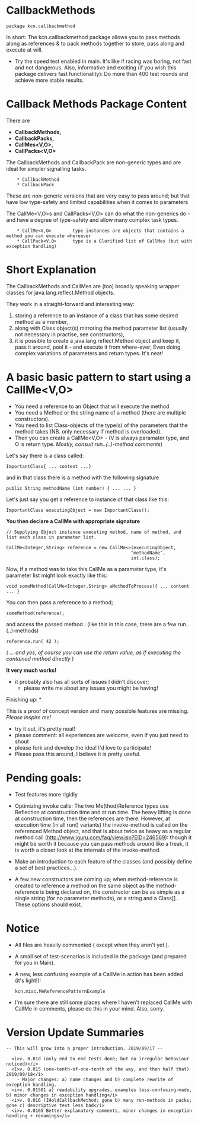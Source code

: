 # CallbackMethods

    package kcn.callbackmethod



In short:
The kcn.callbackmethod package allows you to pass methods along as references & to pack methods together to store, pass along and execute at will.

* Try the speed test enabled in main. It's like if racing was boring, not fast and not dangerous. Also, informative and exciting (if you wish this package delivers fast functionality): Do more than 400 test rounds and achieve more stable results.

# Callback Methods Package Content

There are <b>
  * CallbackMethods,
  * CallbackPacks,
  * CallMes<V,O>,
  * CallPacks<V,O> </b>

The CallbackMethods and CallbackPack are non-generic types and are ideal for simpler signalling tasks.

        * CallbackMethod   
        * CallbackPack        
    
These are non-generic versions that are very easy to pass around;
but that have low type-safety and limited capabilities when it comes to parameters

The CallMe<V,O>s and CallPacks<V,O> can do what the non-generics do - and have a degree of type-safety and allow many complex task types.

        * CallMe<V,O>        type instances are objects that contains a method you can execute whereever
        * CallPack<V,O>      type is a Glorified list of CallMes (but with exception handling)



# Short Explanation
The CallbackMethods and CallMes are (too) broadly speaking
wrapper classes for java.lang.reflect.Method objects.

They work in a straight-forward and interesting way:
  1) storing a reference to an instance of a class that
has some desired method as a member, 
  2) along with Class object(s) mirroring the 
method parameter list (usually not necessary in practise, see constructors),
  3) it is possible to create a java.lang.reflect.Method object 
and keep it, pass it around, pool it - and execute it from where-ever;
Even doing complex variations of parameters and return types. It's neat!

# A basic basic pattern to start using a CallMe<V,O>

* You need a reference to an Object that will execute the method 
* You need a Method or the string name of a method (there are multiple constructors).
* You need to list Class-objects of the type(s) of the parameters that the method takes (NB. only necessary if method is overloaded).
* Then you can create a CallMe<V,O> - (V is always paramater type, and O is return type. <i>Mostly, consult run..(..)-method comments</i>) 

Let's say there is a class called: 

    ImportantClass{ ... content ...}

and in that class there is a method with the following signature

    public String methodName (int number) { ... ... }


Let's just say you get a reference to instance of that class like this:

    ImportantClass executingObject = new ImportantClass();


<b>You then declare a CallMe with appropriate signature </b>

    // Supplying Object instance executing method, name of method, and list each class in parameter list.
    
    CallMe<Integer,String> reference = new CallMe<>(executingObject,  
                                                   "methodName",           
                                                   int.class);                                                       

Now, if a method was to take this CallMe as a parameter type, it's parameter list might look exactly like this:

    void someMethod(CallMe<Integer,String> aMethodToProcess){ ... content ... } 
 
You can then pass a reference to a method;

    someMethod(reference);

and access the passed method : (like this in this case, there are a few run..(..)-methods)

    reference.run( 42 );

<i>( ... and yes, of course you can use the return value, as if executing the contained method directly )</i>


<B>It very much works!</B>
- it probably also has all sorts of issues I didn't discover; 
  * please write me about any issues you might be having!

Finishing up: 
  * 


This is a proof of concept version and many possible features are missing. <i> Please inspire me! </i>

* try it out, it's pretty neat!
* please comment: all experiences are welcome, even if you just need to shout
* please fork and develop the idea! I'd love to participate!
* Please pass this around, I believe it is pretty useful.

# Pending goals:
* Test features more rigidly
* Optimizing invoke calls: The two Me(thod)Reference types use Reflection at construction time and at run time. The heavy lifting is done at construction time, then the references are there. However, at execution time (in all run() variants) the invoke-method is called on the referenced Method object, and that is about twice as heavy as a regular method call (http://www.jguru.com/faq/view.jsp?EID=246569): though it might be worth it because you can pass methods around like a freak, it is worth a closer look at the internals of the invoke-method.

* Make an introduction to each feature of the classes (and possibly define a set of best practices...).

* A few new constructors are coming up; when method-reference is created to reference a method on the same object as the method-reference is being declared on, the constructor can be as simple as a single string (for no parameter methods), or a string and a Class[] . These options should exist.



# Notice
* All files are heavily commented ( except when they aren't yet ).
* A small set of test-scenarios is included in the package (and prepared for you in Main).

* A new, less confusing example of a CallMe in action has been added (it's light!):

      kcn.misc.MeReferencePatternExample           


* I'm sure there are still some places where I haven't replaced CallMe with CallMe in comments, please do this in your mind. Also, sorry.

# Version Update Summaries
    -- This will grow into a proper introduction. 2019/09/17 --
    
      <i>v. 0.01d (only end to end tests done; but no irregular behaviour noticed)</i>
      <I>v. 0.015 (one-tenth-of-one-tenth of the way, and then half that) 2019/09/18</i>
        - Major changes: a) name changes and b) complete rewrite of exception handling.
      <i>v. 0.01501 a) readability upgrades, examples less-confusing-made, b) minor changes in exception handling</i>
      <i>v. 0.016 (IHoldCallbackMethod; gone b) many run-methods in packs; gone c) descriptive text less bad</i>     
      <i>v. 0.0165 Better explanatory comments, minor changes in exception handling + renamings</i> 

